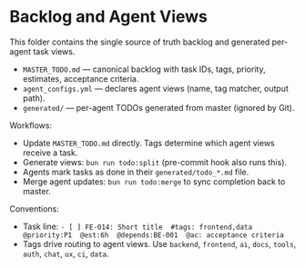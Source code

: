 # Backlog and Agent Views

This folder contains the single source of truth backlog and generated per-agent task views.

- `MASTER_TODO.md` — canonical backlog with task IDs, tags, priority, estimates, acceptance criteria.
- `agent_configs.yml` — declares agent views (name, tag matcher, output path).
- `generated/` — per-agent TODOs generated from master (ignored by Git).

Workflows:

- Update `MASTER_TODO.md` directly. Tags determine which agent views receive a task.
- Generate views: `bun run todo:split` (pre-commit hook also runs this).
- Agents mark tasks as done in their `generated/todo_*.md` file.
- Merge agent updates: `bun run todo:merge` to sync completion back to master.

Conventions:

- Task line: `- [ ] FE-014: Short title  #tags: frontend,data  @priority:P1  @est:6h  @depends:BE-001  @ac: acceptance criteria`
- Tags drive routing to agent views. Use `backend`, `frontend`, `ai`, `docs`, `tools`, `auth`, `chat`, `ux`, `ci`, `data`.



